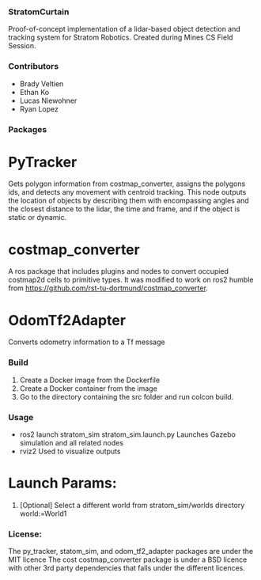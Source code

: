 ### StratomCurtain
Proof-of-concept implementation of a lidar-based object detection and tracking system for Stratom Robotics. Created during Mines CS Field Session.

### Contributors
- Brady Veltien
- Ethan Ko
- Lucas Niewohner
- Ryan Lopez

### Packages

# PyTracker
Gets polygon information from costmap_converter, assigns the polygons ids, and detects any movement with centroid tracking.
This node outputs the location of objects by describing them with encompassing angles and the closest distance to the lidar, the time and frame, and if the object is static or dynamic.

# costmap_converter
A ros package that includes plugins and nodes to convert occupied costmap2d cells to primitive types.
It was modified to work on ros2 humble from https://github.com/rst-tu-dortmund/costmap_converter.

# OdomTf2Adapter
Converts odometry information to a Tf message


### Build
1. Create a Docker image from the Dockerfile
2. Create a Docker container from the image
3. Go to the directory containing the src folder and run colcon build.


### Usage
* ros2 launch stratom_sim stratom_sim.launch.py
    Launches Gazebo simulation and all related nodes
* rviz2
    Used to visualize outputs

# Launch Params:
1. [Optional] Select a different world from stratom_sim/worlds directory
    world:=World1

### License:
The py_tracker, statom_sim, and odom_tf2_adapter packages are under the MIT licence
The cost costmap_converter package is under a BSD licence with other 3rd party dependencies that falls under the different licences.